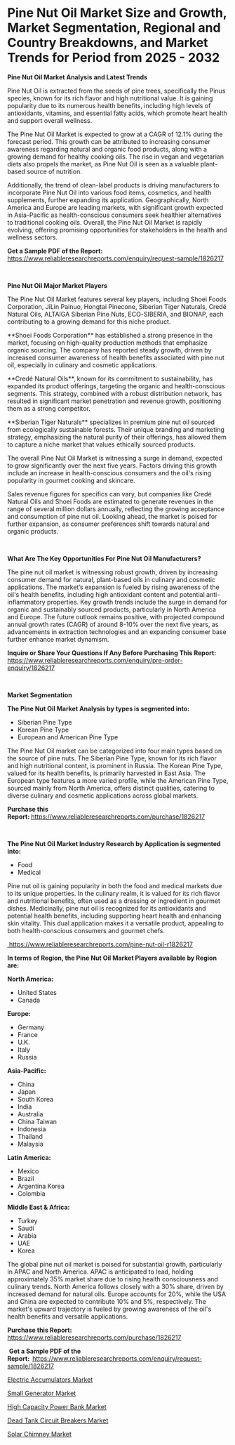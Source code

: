 <p><h1>Pine Nut Oil Market Size and Growth, Market Segmentation, Regional and Country Breakdowns, and Market Trends for Period from 2025 -  2032</h1></p><p><strong>Pine Nut Oil Market Analysis and Latest Trends</strong></p>
<p><p>Pine Nut Oil is extracted from the seeds of pine trees, specifically the Pinus species, known for its rich flavor and high nutritional value. It is gaining popularity due to its numerous health benefits, including high levels of antioxidants, vitamins, and essential fatty acids, which promote heart health and support overall wellness.</p><p>The Pine Nut Oil Market is expected to grow at a CAGR of 12.1% during the forecast period. This growth can be attributed to increasing consumer awareness regarding natural and organic food products, along with a growing demand for healthy cooking oils. The rise in vegan and vegetarian diets also propels the market, as Pine Nut Oil is seen as a valuable plant-based source of nutrition.</p><p>Additionally, the trend of clean-label products is driving manufacturers to incorporate Pine Nut Oil into various food items, cosmetics, and health supplements, further expanding its application. Geographically, North America and Europe are leading markets, with significant growth expected in Asia-Pacific as health-conscious consumers seek healthier alternatives to traditional cooking oils. Overall, the Pine Nut Oil Market is rapidly evolving, offering promising opportunities for stakeholders in the health and wellness sectors.</p></p>
<p><strong>Get a Sample PDF of the Report:&nbsp;</strong> <a href="https://www.reliableresearchreports.com/enquiry/request-sample/1826217?utm_campaign=24&utm_medium=2&utm_source=Github&utm_content=ia&utm_term=15022025&utm_id=pine-nut-oil">https://www.reliableresearchreports.com/enquiry/request-sample/1826217</a></p>
<p>&nbsp;</p>
<p><strong>Pine Nut Oil Major Market Players</strong></p>
<p><p>The Pine Nut Oil Market features several key players, including Shoei Foods Corporation, JiLin Painuo, Hongtai Pinecone, Siberian Tiger Naturals, Credé Natural Oils, ALTAIGA Siberian Pine Nuts, ECO-SIBERIA, and BIONAP, each contributing to a growing demand for this niche product. </p><p>**Shoei Foods Corporation** has established a strong presence in the market, focusing on high-quality production methods that emphasize organic sourcing. The company has reported steady growth, driven by increased consumer awareness of health benefits associated with pine nut oil, especially in culinary and cosmetic applications. </p><p>**Credé Natural Oils**, known for its commitment to sustainability, has expanded its product offerings, targeting the organic and health-conscious segments. This strategy, combined with a robust distribution network, has resulted in significant market penetration and revenue growth, positioning them as a strong competitor.</p><p>**Siberian Tiger Naturals** specializes in premium pine nut oil sourced from ecologically sustainable forests. Their unique branding and marketing strategy, emphasizing the natural purity of their offerings, has allowed them to capture a niche market that values ethically sourced products. </p><p>The overall Pine Nut Oil Market is witnessing a surge in demand, expected to grow significantly over the next five years. Factors driving this growth include an increase in health-conscious consumers and the oil's rising popularity in gourmet cooking and skincare. </p><p>Sales revenue figures for specifics can vary, but companies like Credé Natural Oils and Shoei Foods are estimated to generate revenues in the range of several million dollars annually, reflecting the growing acceptance and consumption of pine nut oil. Looking ahead, the market is poised for further expansion, as consumer preferences shift towards natural and organic products.</p></p>
<p>&nbsp;</p>
<p><strong>What Are The Key Opportunities For Pine Nut Oil Manufacturers?</strong></p>
<p><p>The pine nut oil market is witnessing robust growth, driven by increasing consumer demand for natural, plant-based oils in culinary and cosmetic applications. The market’s expansion is fueled by rising awareness of the oil's health benefits, including high antioxidant content and potential anti-inflammatory properties. Key growth trends include the surge in demand for organic and sustainably sourced products, particularly in North America and Europe. The future outlook remains positive, with projected compound annual growth rates (CAGR) of around 8-10% over the next five years, as advancements in extraction technologies and an expanding consumer base further enhance market dynamism.</p></p>
<p><strong>Inquire or Share Your Questions If Any Before Purchasing This Report:</strong> <a href="https://www.reliableresearchreports.com/enquiry/pre-order-enquiry/1826217?utm_campaign=24&utm_medium=2&utm_source=Github&utm_content=ia&utm_term=15022025&utm_id=pine-nut-oil">https://www.reliableresearchreports.com/enquiry/pre-order-enquiry/1826217</a></p>
<p>&nbsp;</p>
<p><strong>Market Segmentation</strong></p>
<p><strong>The Pine Nut Oil Market Analysis by types is segmented into:</strong></p>
<p><ul><li>Siberian Pine Type</li><li>Korean Pine Type</li><li>European and American Pine Type</li></ul></p>
<p><p>The Pine Nut Oil market can be categorized into four main types based on the source of pine nuts. The Siberian Pine Type, known for its rich flavor and high nutritional content, is prominent in Russia. The Korean Pine Type, valued for its health benefits, is primarily harvested in East Asia. The European type features a more varied profile, while the American Pine Type, sourced mainly from North America, offers distinct qualities, catering to diverse culinary and cosmetic applications across global markets.</p></p>
<p><strong>Purchase this Report:&nbsp;</strong><a href="https://www.reliableresearchreports.com/purchase/1826217?utm_campaign=24&utm_medium=2&utm_source=Github&utm_content=ia&utm_term=15022025&utm_id=pine-nut-oil">https://www.reliableresearchreports.com/purchase/1826217</a></p>
<p>&nbsp;</p>
<p><strong>The Pine Nut Oil Market Industry Research by Application is segmented into:</strong></p>
<p><ul><li>Food</li><li>Medical</li></ul></p>
<p><p>Pine nut oil is gaining popularity in both the food and medical markets due to its unique properties. In the culinary realm, it is valued for its rich flavor and nutritional benefits, often used as a dressing or ingredient in gourmet dishes. Medicinally, pine nut oil is recognized for its antioxidants and potential health benefits, including supporting heart health and enhancing skin vitality. This dual application makes it a versatile product, appealing to both health-conscious consumers and gourmet chefs.</p></p>
<p><a href="https://www.reliableresearchreports.com/pine-nut-oil-r1826217?utm_campaign=24&utm_medium=2&utm_source=Github&utm_content=ia&utm_term=15022025&utm_id=pine-nut-oil">&nbsp;https://www.reliableresearchreports.com/pine-nut-oil-r1826217</a></p>
<p><strong>In terms of Region, the Pine Nut Oil Market Players available by Region are:</strong></p>
<p>
    <p> <strong> North America: </strong>
        <ul>
            <li>United States</li>
            <li>Canada</li>
        </ul>
        </p> 
    <p> <strong> Europe: </strong>
        <ul>
            <li>Germany</li>
            <li>France</li>
            <li>U.K.</li>
            <li>Italy</li>
            <li>Russia</li>
        </ul>
        </p> 
    <p> <strong> Asia-Pacific: </strong>
        <ul>
            <li>China</li>
            <li>Japan</li>
            <li>South Korea</li>
            <li>India</li>
            <li>Australia</li>
            <li>China Taiwan</li>
            <li>Indonesia</li>
            <li>Thailand</li>
            <li>Malaysia</li>
        </ul>
        </p> 
    <p> <strong> Latin America: </strong>
        <ul>
            <li>Mexico</li>
            <li>Brazil</li>
            <li>Argentina Korea</li>
            <li>Colombia</li>
        </ul>
        </p> 
    <p> <strong> Middle East & Africa: </strong>
        <ul>
            <li>Turkey</li>
            <li>Saudi</li>
            <li>Arabia</li>
            <li>UAE</li>
            <li>Korea</li>
        </ul>
    </p>
    </p>
<p><p>The global pine nut oil market is poised for substantial growth, particularly in APAC and North America. APAC is anticipated to lead, holding approximately 35% market share due to rising health consciousness and culinary trends. North America follows closely with a 30% share, driven by increased demand for natural oils. Europe accounts for 20%, while the USA and China are expected to contribute 10% and 5%, respectively. The market's upward trajectory is fueled by growing awareness of the oil's health benefits and versatile applications.</p></p>
<p><strong>Purchase this Report: </strong><a href="https://www.reliableresearchreports.com/purchase/1826217?utm_campaign=24&utm_medium=2&utm_source=Github&utm_content=ia&utm_term=15022025&utm_id=pine-nut-oil">https://www.reliableresearchreports.com/purchase/1826217</a></p>
<p>&nbsp;<strong>Get a Sample PDF of the Report:&nbsp;&nbsp;</strong><a href="https://www.reliableresearchreports.com/enquiry/request-sample/1826217?utm_campaign=24&utm_medium=2&utm_source=Github&utm_content=ia&utm_term=15022025&utm_id=pine-nut-oil">https://www.reliableresearchreports.com/enquiry/request-sample/1826217</a></p>
<p><strong></strong></p>
<p><p><a href="https://github.com/zanoligarav/Market-Research-Report-List-1/blob/main/electric-accumulators-market.md?utm_campaign=24&utm_medium=2&utm_source=Github&utm_content=ia&utm_term=15022025&utm_id=pine-nut-oil">Electric Accumulators Market</a></p><p><a href="https://github.com/boitafbg/Market-Research-Report-List-1/blob/main/small-generator-market.md?utm_campaign=24&utm_medium=2&utm_source=Github&utm_content=ia&utm_term=15022025&utm_id=pine-nut-oil">Small Generator Market</a></p><p><a href="https://github.com/curinbucan9/Market-Research-Report-List-1/blob/main/high-capacity-power-bank-market.md?utm_campaign=24&utm_medium=2&utm_source=Github&utm_content=ia&utm_term=15022025&utm_id=pine-nut-oil">High Capacity Power Bank Market</a></p><p><a href="https://github.com/haaszgettre6/Market-Research-Report-List-1/blob/main/dead-tank-circuit-breakers-market.md?utm_campaign=24&utm_medium=2&utm_source=Github&utm_content=ia&utm_term=15022025&utm_id=pine-nut-oil">Dead Tank Circuit Breakers Market</a></p><p><a href="https://github.com/qetelosooya/Market-Research-Report-List-1/blob/main/solar-chimney-market.md?utm_campaign=24&utm_medium=2&utm_source=Github&utm_content=ia&utm_term=15022025&utm_id=pine-nut-oil">Solar Chimney Market</a></p></p>